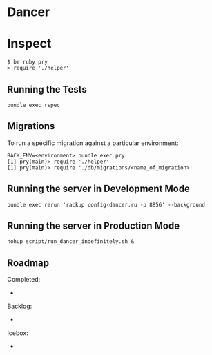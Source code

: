 Dancer
======


Inspect
=======

    $ be ruby pry
    > require './helper'

Running the Tests
-----------------

    bundle exec rspec


Migrations
----------

To run a specific migration against a particular environment:

    RACK_ENV=<environment> bundle exec pry
    [1] pry(main)> require './helper'
    [1] pry(main)> require './db/migrations/<name_of_migration>'


Running the server in Development Mode
--------------------------------------

    bundle exec rerun 'rackup config-dancer.ru -p 8856' --background

Running the server in Production Mode
-------------------------------------

    nohup script/run_dancer_indefinitely.sh &

Roadmap
--------------

Completed:

  *

Backlog:

  *

Icebox:

  *


